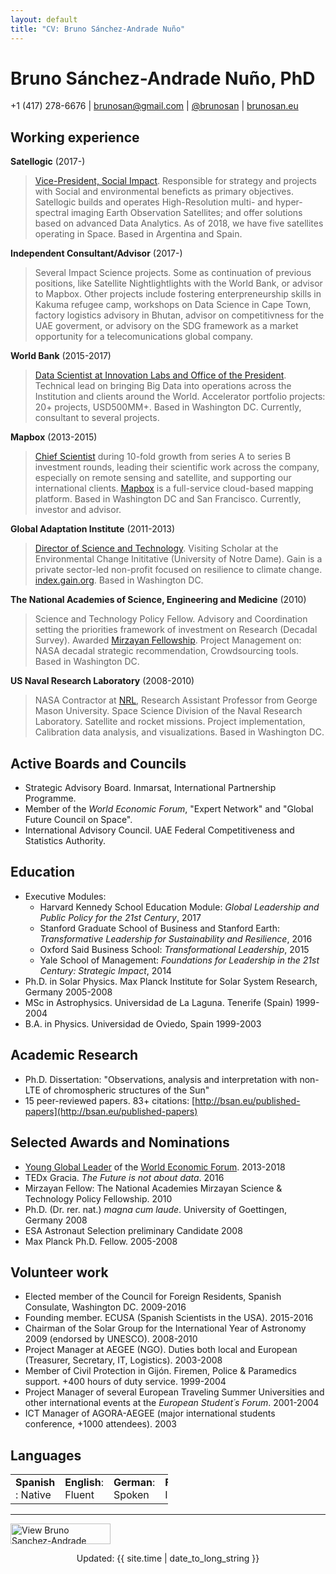```yaml
---
layout: default
title: "CV: Bruno Sánchez-Andrade Nuño"
---
```


# Bruno Sánchez-Andrade Nuño, PhD #
+1 (417) 278-6676 | <brunosan@gmail.com> | [@brunosan](http://twitter.com/brunosan) | [brunosan.eu](http://brunosan.eu)  

## Working experience ##

**Satellogic** (2017-)
 >[Vice-President, Social Impact](http://www.satellogic.com). Responsible for strategy and projects with Social and environmental beneficts as primary objectives. Satellogic builds and operates High-Resolution multi- and hyper-spectral imaging Earth Observation Satellites; and offer solutions based on advanced Data Analytics. As of 2018, we have five satellites operating in Space. Based in Argentina and Spain.

**Independent Consultant/Advisor** (2017-)
 >Several Impact Science projects. Some as continuation of previous positions, like Satellite Nightlightlights with the World Bank, or advisor to Mapbox. Other projects include fostering enterpreneurship skills in Kakuma refugee camp, workshops on Data Science in Cape Town, factory logistics advisory in Bhutan, advisor on competitivness for the UAE goverment, or advisory on the SDG framework as a market opportunity for a telecomunications global company.    

**World Bank** (2015-2017)
 >[Data Scientist at Innovation Labs and Office of the President](http://blogs.worldbank.org/voices/big-data-davos-year-later-delivering-innovation-value). Technical lead on bringing Big Data into operations across the Institution and clients around the World. Accelerator portfolio projects: 20+ projects, USD500MM+. Based in Washington DC. Currently, consultant to several projects.

**Mapbox** (2013-2015)
 >[Chief Scientist](https://blog.mapbox.com/bruno-s-225-nchez-andrade-nu-241-o-joins-mapbox-as-chief-scientist-b3729d019801) during 10-fold growth from series A to series B investment rounds, leading their scientific work across the company, especially on remote sensing and satellite, and supporting our international clients. [Mapbox](http://mapbox.com) is a full-service cloud-based mapping platform.  Based in Washington DC and San Francisco. Currently, investor and advisor.

**Global Adaptation Institute** (2011-2013)
 >[Director of Science and Technology](http://index.gain.org). Visiting Scholar at the Environmental Change Inititative (University of Notre Dame). Gain is a private sector-led non-profit focused on resilience to climate change. [index.gain.org](http://index.gain.org).  Based in Washington DC.

**The National Academies of Science, Engineering and Medicine** (2010)
> Science and Technology Policy Fellow. Advisory and Coordination setting the priorities framework of investment on Research (Decadal Survey). Awarded [Mirzayan Fellowship](http://sites.nationalacademies.org/PGA/policyfellows/index.htm). Project Management on: NASA decadal strategic recommendation, Crowdsourcing tools.  Based in Washington DC.

**US Naval Research Laboratory** (2008-2010)
> NASA Contractor at [NRL](http://www.nrl.navy.mil/), Research Assistant Professor from George Mason University. Space Science Division of the Naval Research Laboratory. Satellite and rocket missions. Project implementation, Calibration data analysis, and visualizations.  Based in Washington DC.

## Active Boards and Councils ##

* Strategic Advisory Board. Inmarsat, International Partnership Programme.
* Member of the *World Economic Forum*, "Expert Network" and "Global Future Council on Space".
* International Advisory Council. UAE Federal Competitiveness and Statistics Authority.


## Education ##

* Executive Modules:
  * Harvard Kennedy School Education Module: *Global Leadership and Public Policy for the 21st Century*, 2017
  * Stanford Graduate School of Business and Stanford Earth: *Transformative Leadership for Sustainability and Resilience*, 2016
  * Oxford Said Business School: *Transformational Leadership*, 2015
  * Yale School of Management: *Foundations for Leadership in the 21st Century: Strategic Impact*, 2014
* Ph.D. in Solar Physics. Max Planck Institute for Solar System Research, Germany  2005-2008
* MSc in Astrophysics. Universidad de La Laguna. Tenerife (Spain) 1999-2004
* B.A. in Physics. Universidad de Oviedo, Spain 1999-2003

## Academic Research

* Ph.D. Dissertation: "Observations, analysis and interpretation with non-LTE of chromospheric structures of the Sun"
* 15 peer-reviewed papers. 83+ citations: [http://bsan.eu/published-papers](http://bsan.eu/published-papers)


## Selected Awards and Nominations ##
* [Young Global Leader](http://www.weforum.org/community/forum-young-global-leaders) of the [World Economic Forum](http://www.weforum.org). 2013-2018
* TEDx Gracia. *The Future is not about data*. 2016
* Mirzayan Fellow: The National Academies Mirzayan Science & Technology Policy Fellowship. 2010
* Ph.D. (Dr. rer. nat.) *magna cum laude*. University of Goettingen, Germany 2008
* ESA Astronaut Selection preliminary Candidate 2008
* Max Planck Ph.D. Fellow. 2005-2008

## Volunteer work ##
* Elected member of the Council for Foreign Residents, Spanish Consulate, Washington DC. 2009-2016
* Founding member. ECUSA (Spanish Scientists in the USA). 2015-2016
* Chairman of the Solar Group for the International Year of Astronomy 2009 (endorsed by UNESCO). 2008-2010
* Project Manager at AEGEE (NGO). Duties both local and European (Treasurer, Secretary, IT, Logistics). 2003-2008
* Member of Civil Protection in Gijón. Firemen, Police & Paramedics support. +400 hours of duty service. 1999-2004     
* Project Manager of several European Traveling Summer Universities and other international events at the *European Student´s Forum*. 2001-2004
* ICT Manager of AGORA-AEGEE (major international students conference, +1000 attendees). 2003     

## Languages ##
<table style="align:left; width:50%;"><tr>
    <td><strong>Spanish </strong>: Native
    </td><td>    <strong>English</strong>: Fluent
    </td><td>    <strong>German</strong>: Spoken
    </td><td>    <strong>French</strong>: Intermediate. </td>
</tr></table>


<hr>
<p>
<a href="https://www.linkedin.com/pub/bruno-sanchez-andrade-nu%C3%B1o/6/a8b/180" target="_blank">
<img src="https://static.licdn.com/scds/common/u/img/webpromo/btn_viewmy_160x33.png" alt="View Bruno Sanchez-Andrade Nuño's profile on LinkedIn" border="0" width="160" height="33"></a></p>

<footer>
<div align="center">
Updated: {{ site.time | date_to_long_string }}
</div>
</footer>
